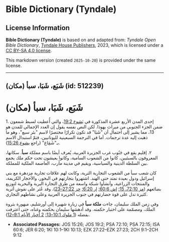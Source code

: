 # Bible Dictionary (Tyndale)

## License Information

**Bible Dictionary (Tyndale)** is based on and adapted from: _Tyndale Open Bible Dictionary_, [Tyndale House Publishers](https://tyndaleopenresources.com/), 2023, which is licensed under a [CC BY-SA 4.0 license](https://creativecommons.org/licenses/by-sa/4.0/legalcode.en).

This markdown version (created `2025-10-20`) is provided under the same license.



--------------------------------

## شَبَع، شَبَا، سبأ (مكان) (id: 512239)

شَبَع، شَبَا، سبأ (مكان)
========================

1\. إحدى المدن الأربع عشرة المذكورة في [يَشوع 19:2](https://ref.ly/Josh19:2)، والتي أُعطيت لسبط شمعون ضمن الجزء الجنوبي من ميراث يهوذا. لكن النص نفسه يقول إن العدد الإجمالي للمدن هو 13، مما يشير إلى احتمال أن "شَبَا" قد تكون تكرارًا مختصرًا لاسم "بئر سبع"، وهو ما ذهبت إليه عدة ترجمات. أما في الترجمة السبعينية لليونانيين، فتمّ استبدال الاسم بـ"شَمَِاع" (راجع [يشوع 15:26](https://ref.ly/Josh15:26)).

٢. إقليم يقع في جَنُوب غرب الجزيرة العربية، يُعرف أيضًا باسم مملكة **سبأ**. سكانها، المعروفون بالسبئيين، كانوا من الشعوب السامية، وكانوا يعيشون تحت حكم ملك يجمع بين السلطة الدينية والسياسية، ويقيم في مدينة مأرب، العاصمة الملكية للمملكة.

كان شعب سبأ من الشعوب التجارية الثرية، وكانت لهم علاقات تجارية مزدهرة مع بني إسرائيل ودول بعيدة تمتد حتى الهند. اشتهروا بتجارتهم في البخور، والأحجار الكريمة، والمنتجات الزراعية، وأنشأوا شبكة واسعة من طرق التجارة البرية والبحرية لتوزيع بضائعهم ([مز 72:10، 15؛](https://ref.ly/Ps72:10,Ps72:15) [إش 60:6؛](https://ref.ly/Isa60:6) [إر 6:20؛](https://ref.ly/Jer6:20) [حز 27:22–23](https://ref.ly/Ezek27:22-Ezek27:23)). وقد عُثر على نقوش أثرية كثيرة تدل على قوة حضارتهم في جنوب الجزيرة العربية وعلى نشاطهم التجاري.

وفي زمن الملك سليمان، جاءت **ملكة سبأ** في زيارة شهيرة إلى أورشليم، مبهورة بثروة الملك، ومصمّمة على اختبار حكمته. وقد أدهشها سليمان بحكمته وغناه، حتى اعترفت بفضله ([1 ملوك 10:1–13؛](https://ref.ly/1Kgs10:1-1Kgs10:13) [2 أخبار الأيام 9:1–12](https://ref.ly/2Chr9:1-2Chr9:12)).

* **Associated Passages:** JOS 15:26; JOS 19:2; PSA 72:10; PSA 72:15; ISA 60:6; JER 6:20; 1KI 10:1–1KI 10:13; EZK 27:22–EZK 27:23; 2CH 9:1–2CH 9:12

